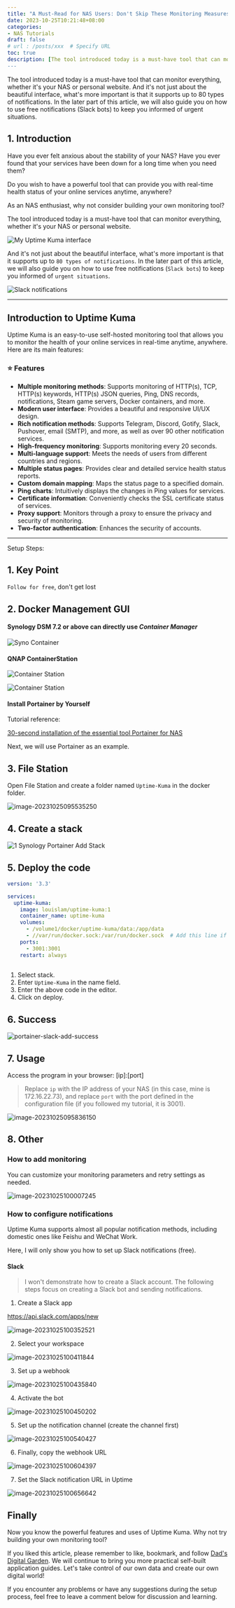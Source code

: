 ```yaml
---
title: "A Must-Read for NAS Users: Don't Skip These Monitoring Measures! How to Set Up Uptime Kuma"
date: 2023-10-25T10:21:48+08:00
categories:
- NAS Tutorials
draft: false
# url : /posts/xxx  # Specify URL
toc: true
description: [The tool introduced today is a must-have tool that can monitor everything, whether it's your NAS or personal website.]
---
```

The tool introduced today is a must-have tool that can monitor everything, whether it's your NAS or personal website. And it's not just about the beautiful interface, what's more important is that it supports up to 80 types of notifications. In the later part of this article, we will also guide you on how to use free notifications (Slack bots) to keep you informed of urgent situations.
<!--more-->


## 1. Introduction

Have you ever felt anxious about the stability of your NAS? Have you ever found that your services have been down for a long time when you need them?

Do you wish to have a powerful tool that can provide you with real-time health status of your online services anytime, anywhere?

As an NAS enthusiast, why not consider building your own monitoring tool?

The tool introduced today is a must-have tool that can monitor everything, whether it's your NAS or personal website.

![My Uptime Kuma interface](image-20231025094855748.png)



And it's not just about the beautiful interface, what's more important is that it supports up to `80 types of notifications`. In the later part of this article, we will also guide you on how to use free notifications (`Slack bots`) to keep you informed of `urgent situations`.

![Slack notifications](image-20231025095253674.png)



---

## Introduction to Uptime Kuma

Uptime Kuma is an easy-to-use self-hosted monitoring tool that allows you to monitor the health of your online services in real-time anytime, anywhere. Here are its main features:

### ⭐ Features

- **Multiple monitoring methods**: Supports monitoring of HTTP(s), TCP, HTTP(s) keywords, HTTP(s) JSON queries, Ping, DNS records, notifications, Steam game servers, Docker containers, and more.
- **Modern user interface**: Provides a beautiful and responsive UI/UX design.
- **Rich notification methods**: Supports Telegram, Discord, Gotify, Slack, Pushover, email (SMTP), and more, as well as over 90 other notification services.
- **High-frequency monitoring**: Supports monitoring every 20 seconds.
- **Multi-language support**: Meets the needs of users from different countries and regions.
- **Multiple status pages**: Provides clear and detailed service health status reports.
- **Custom domain mapping**: Maps the status page to a specified domain.
- **Ping charts**: Intuitively displays the changes in Ping values for services.
- **Certificate information**: Conveniently checks the SSL certificate status of services.
- **Proxy support**: Monitors through a proxy to ensure the privacy and security of monitoring.
- **Two-factor authentication**: Enhances the security of accounts.

---

Setup Steps:

## 1. Key Point

`Follow for free`, don't get lost

## 2. Docker Management GUI

#### Synology DSM 7.2 or above can directly use *Container Manager*

![Syno Container](images/container-manager-1.png)

#### QNAP ContainerStation

![Container Station](images/container-station-1.png)

![Container Station](images/container-station-2.png)



#### Install Portainer by Yourself

Tutorial reference:

[30-second installation of the essential tool Portainer for NAS](/how-to-install-portainer-in-nas/)

Next, we will use Portainer as an example.

## 3. File Station

Open File Station and create a folder named `Uptime-Kuma` in the docker folder.

![image-20231025095535250](image-20231025095535250.png)

## 4. Create a stack

![1 Synology Portainer Add Stack](images/portainer-slack-add.png)

## 5. Deploy the code

```yaml
version: '3.3'

services:
  uptime-kuma:
    image: louislam/uptime-kuma:1
    container_name: uptime-kuma
    volumes:
      - /volume1/docker/uptime-kuma/data:/app/data
      - //var/run/docker.sock:/var/run/docker.sock  # Add this line if you need to monitor docker containers
    ports:
      - 3001:3001
    restart: always
    
```

1. Select stack.
2. Enter `Uptime-Kuma` in the name field.
3. Enter the above code in the editor.
4. Click on deploy.

## 6. Success

![portainer-slack-add-success](images/portainer-slack-add-success.png)

## 7. Usage

Access the program in your browser: [ip]:[port]

> Replace `ip` with the IP address of your NAS (in this case, mine is 172.16.22.73), and replace `port` with the port defined in the configuration file (if you followed my tutorial, it is 3001).

![image-20231025095836150](image-20231025095836150.png)

## 8. Other

### How to add monitoring

You can customize your monitoring parameters and retry settings as needed.

![image-20231025100007245](image-20231025100007245.png)

### How to configure notifications

Uptime Kuma supports almost all popular notification methods, including domestic ones like Feishu and WeChat Work.

Here, I will only show you how to set up Slack notifications (free).

#### Slack

> I won't demonstrate how to create a Slack account. The following steps focus on creating a Slack bot and sending notifications.

1. Create a Slack app

https://api.slack.com/apps/new

![image-20231025100352521](image-20231025100352521.png)

2. Select your workspace

![image-20231025100411844](image-20231025100411844.png)

3. Set up a webhook

![image-20231025100435840](image-20231025100435840.png)

4. Activate the bot

![image-20231025100450202](image-20231025100450202.png)

5. Set up the notification channel (create the channel first)

![image-20231025100540427](image-20231025100540427.png)

6. Finally, copy the webhook URL

![image-20231025100604397](image-20231025100604397.png)

7. Set the Slack notification URL in Uptime

![image-20231025100656642](image-20231025100656642.png)

## Finally

Now you know the powerful features and uses of Uptime Kuma. Why not try building your own monitoring tool?

If you liked this article, please remember to like, bookmark, and follow [Dad's Digital Garden](https://example.com). We will continue to bring you more practical self-built application guides. Let's take control of our own data and create our own digital world!

If you encounter any problems or have any suggestions during the setup process, feel free to leave a comment below for discussion and learning.